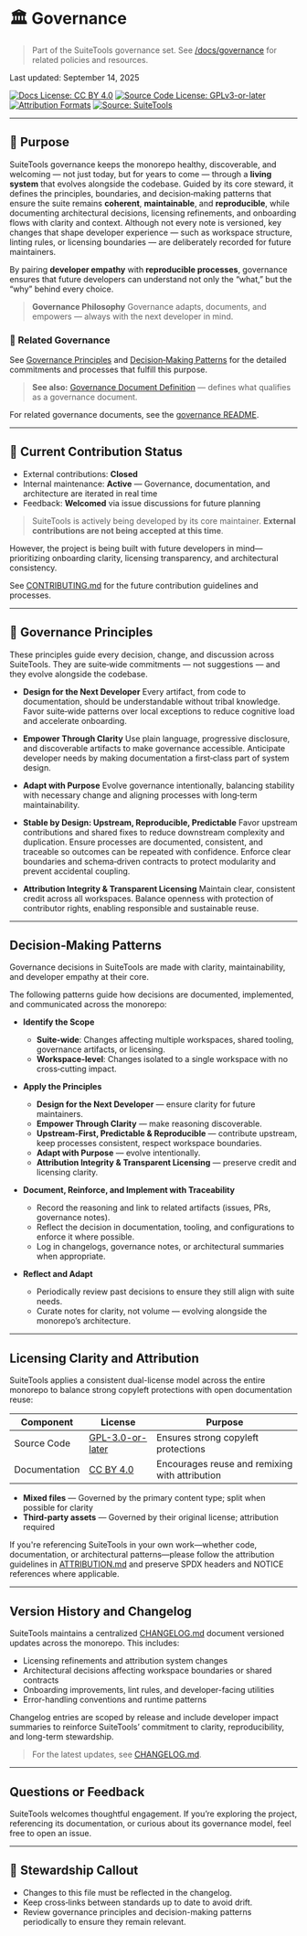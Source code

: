 # 🏛️ Governance

> Part of the SuiteTools governance set.
> See [/docs/governance](./README.md) for related policies and resources.

Last updated: September 14, 2025

<!-- License badges: keep in sync with LICENSE, LICENSE-DOCS.md and ATTRIBUTION.md -->
[![Docs License: CC BY 4.0](https://img.shields.io/badge/Docs%20License-CC%20BY%204.0-lightgrey.svg)](LICENSE-DOCS.md) [![Source Code License: GPLv3-or-later](https://img.shields.io/badge/Source%20Code-GPLv3--or--later-yellow.svg)](LICENSE)
[![Attribution Formats](https://img.shields.io/badge/Attribution%20Formats-Markdown%20%26%20Plain%20Text-blue)](ATTRIBUTION.md) [![Source: SuiteTools](https://img.shields.io/badge/Source-SuiteTools-green)](https://github.com/mattplant/SuiteTools/)

---

## 🎯 Purpose

SuiteTools governance keeps the monorepo healthy, discoverable, and welcoming — not just today, but for years to come — through a **living system** that evolves alongside the codebase.
Guided by its core steward, it defines the principles, boundaries, and decision‑making patterns that ensure the suite remains **coherent**, **maintainable**, and **reproducible**, while documenting architectural decisions, licensing refinements, and onboarding flows with clarity and context. Although not every note is versioned, key changes that shape developer experience — such as workspace structure, linting rules, or licensing boundaries — are deliberately recorded for future maintainers.

By pairing **developer empathy** with **reproducible processes**, governance ensures that future developers can understand not only the “what,” but the “why” behind every choice.

> **Governance Philosophy**
> Governance adapts, documents, and empowers — always with the next developer in mind.

### 🔗 Related Governance

<!-- TODO: why do I have these internal links here? Aren't they redundant with the top-level link? -->
See [Governance Principles](#governance-principles) and [Decision‑Making Patterns](#decisionmaking-patterns) for the detailed commitments and processes that fulfill this purpose.

> **See also:** [Governance Document Definition](./standards/governance-docs.md) — defines what qualifies as a governance document.

For related governance documents, see the [governance README](README.md).

---

## 🚫 Current Contribution Status

- External contributions: **Closed**
- Internal maintenance: **Active** — Governance, documentation, and architecture are iterated in real time
- Feedback: **Welcomed** via issue discussions for future planning

> SuiteTools is actively being developed by its core maintainer.
> **External contributions are not being accepted at this time**.

However, the project is being built with future developers in mind—prioritizing onboarding clarity, licensing transparency, and architectural consistency.

See [CONTRIBUTING.md](../../CONTRIBUTING.md) for the future contribution guidelines and processes.

---

## 🧱 Governance Principles

These principles guide every decision, change, and discussion across SuiteTools.
They are suite‑wide commitments — not suggestions — and they evolve alongside the codebase.

- **Design for the Next Developer**
  Every artifact, from code to documentation, should be understandable without tribal knowledge.
  Favor suite‑wide patterns over local exceptions to reduce cognitive load and accelerate onboarding.

- **Empower Through Clarity**
  Use plain language, progressive disclosure, and discoverable artifacts to make governance accessible.
  Anticipate developer needs by making documentation a first‑class part of system design.

- **Adapt with Purpose**
  Evolve governance intentionally, balancing stability with necessary change and aligning processes with long‑term maintainability.

- **Stable by Design: Upstream, Reproducible, Predictable**
  Favor upstream contributions and shared fixes to reduce downstream complexity and duplication.
  Ensure processes are documented, consistent, and traceable so outcomes can be repeated with confidence.
  Enforce clear boundaries and schema‑driven contracts to protect modularity and prevent accidental coupling.

- **Attribution Integrity & Transparent Licensing**
  Maintain clear, consistent credit across all workspaces.
  Balance openness with protection of contributor rights, enabling responsible and sustainable reuse.

---

## Decision‑Making Patterns

Governance decisions in SuiteTools are made with clarity, maintainability, and developer empathy at their core.

The following patterns guide how decisions are documented, implemented, and communicated across the monorepo:

- **Identify the Scope**
  - **Suite‑wide**: Changes affecting multiple workspaces, shared tooling, governance artifacts, or licensing.
  - **Workspace‑level**: Changes isolated to a single workspace with no cross‑cutting impact.

- **Apply the Principles**
  - **Design for the Next Developer** — ensure clarity for future maintainers.
  - **Empower Through Clarity** — make reasoning discoverable.
  - **Upstream‑First, Predictable & Reproducible** — contribute upstream, keep processes consistent, respect workspace boundaries.
  - **Adapt with Purpose** — evolve intentionally.
  - **Attribution Integrity & Transparent Licensing** — preserve credit and licensing clarity.

- **Document, Reinforce, and Implement with Traceability**
  - Record the reasoning and link to related artifacts (issues, PRs, governance notes).
  - Reflect the decision in documentation, tooling, and configurations to enforce it where possible.
  - Log in changelogs, governance notes, or architectural summaries when appropriate.

- **Reflect and Adapt**
  - Periodically review past decisions to ensure they still align with suite needs.
  - Curate notes for clarity, not volume — evolving alongside the monorepo’s architecture.

---

## Licensing Clarity and Attribution

SuiteTools applies a consistent dual-license model across the entire monorepo to balance strong copyleft protections with open documentation reuse:

| Component      | License                       | Purpose                                        |
|----------------|-------------------------------|------------------------------------------------|
| Source Code    | [GPL-3.0-or-later](LICENSE)   | Ensures strong copyleft protections            |
| Documentation  | [CC BY 4.0](LICENSE-DOCS.md)  | Encourages reuse and remixing with attribution |

- **Mixed files** — Governed by the primary content type; split when possible for clarity
- **Third‑party assets** — Governed by their original license; attribution required

If you're referencing SuiteTools in your own work—whether code, documentation, or architectural patterns—please follow the attribution guidelines in [ATTRIBUTION.md](ATTRIBUTION.md) and preserve SPDX headers and NOTICE references where applicable.

---

## Version History and Changelog

SuiteTools maintains a centralized [CHANGELOG.md](../../CHANGELOG.md) document versioned updates across the monorepo. This includes:

- Licensing refinements and attribution system changes
- Architectural decisions affecting workspace boundaries or shared contracts
- Onboarding improvements, lint rules, and developer-facing utilities
- Error-handling conventions and runtime patterns

Changelog entries are scoped by release and include developer impact summaries to reinforce SuiteTools’ commitment to clarity, reproducibility, and long-term stewardship.

> For the latest updates, see [CHANGELOG.md](../../CHANGELOG.md).

---

## Questions or Feedback

SuiteTools welcomes thoughtful engagement. If you’re exploring the project, referencing its documentation, or curious about its governance model, feel free to open an issue.

---

## 🧭 Stewardship Callout

- Changes to this file must be reflected in the changelog.
- Keep cross‑links between standards up to date to avoid drift.
- Review governance principles and decision-making patterns periodically to ensure they remain relevant.

